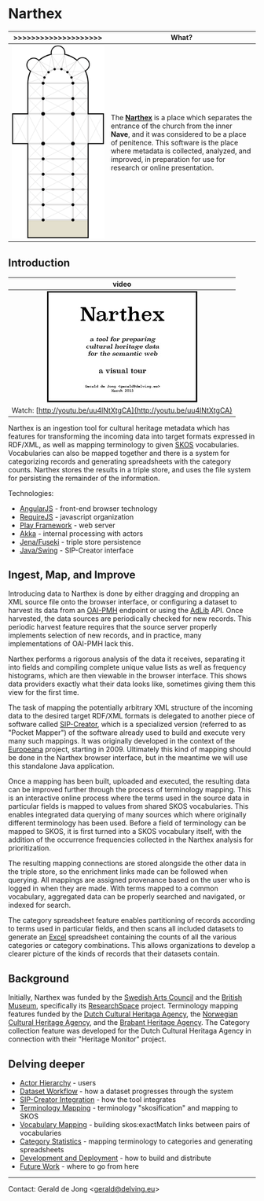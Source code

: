 
# Narthex

| >>>>>>>>>>>>>>>>>>>> | What? |
|-----|------|
| ![](public/images/narthex-1.png?raw=true) | The **[Narthex](http://en.wikipedia.org/wiki/Narthex)** is a place which separates the entrance of the church from the inner **Nave**, and it was considered to be a place of penitence. This software is the place where metadata is collected, analyzed, and improved, in preparation for use for research or online presentation.  

## Introduction

| video
|:-----:|
|![](docs/images/narthex-tour.jpg)
|Watch: [http://youtu.be/uu4lNtXtgCA](http://youtu.be/uu4lNtXtgCA)

Narthex is an ingestion tool for cultural heritage metadata which has features for transforming the incoming data into target formats expressed in RDF/XML, as well as mapping terminology to given [SKOS](http://www.w3.org/2004/02/skos/) vocabularies. Vocabularies can also be mapped together and there is a system for categorizing records and generating spreadsheets with the category counts. Narthex stores the results in a triple store, and uses the file system for persisting the remainder of the information.

Technologies: 

* [AngularJS](https://angularjs.org/) - front-end browser technology
* [RequireJS](http://requirejs.org/) - javascript organization
* [Play Framework](https://playframework.com/) - web server
* [Akka](http://akka.io/) - internal processing with actors
* [Jena/Fuseki](http://jena.apache.org/documentation/serving_data/) - triple store persistence
* [Java/Swing](http://en.wikipedia.org/wiki/Swing_%28Java%29) - SIP-Creator interface

## Ingest, Map, and Improve

Introducing data to Narthex is done by either dragging and dropping an XML source file onto the browser interface, or configuring a dataset to harvest its data from an [OAI-PMH](http://www.openarchives.org/pmh/) endpoint or using the [AdLib](http://www.adlibsoft.com/) API.  Once harvested, the data sources are periodically checked for new records. This periodic harvest feature requires that the source server properly implements selection of new records, and in practice, many implementations of OAI-PMH lack this.

Narthex performs a rigorous analysis of the data it receives, separating it into fields and compiling complete unique value lists as well as frequency histograms, which are then viewable in the browser interface. This shows data providers exactly what their data looks like, sometimes giving them this view for the first time.

The task of mapping the potentially arbitrary XML structure of the incoming data to the desired target RDF/XML formats is delegated to another piece of software called [SIP-Creator](https://github.com/delving/sip-creator), which is a specialized version (referred to as "Pocket Mapper") of the software already used to build and execute very many such mappings.  It was originally developed in the context of the [Europeana](http://europeana.eu/) project, starting in 2009.  Ultimately this kind of mapping should be done in the Narthex browser interface, but in the meantime we will use this standalone Java application.

Once a mapping has been built, uploaded and executed, the resulting data can be improved further through the process of terminology mapping. This is an interactive online process where the terms used in the source data in particular fields is mapped to values from shared SKOS vocabularies.  This enables integrated data querying of many sources which where originally different terminology has been used. Before a field of terminology can be mapped to SKOS, it is first turned into a SKOS vocabulary itself, with the addition of the occurrence frequencies collected in the Narthex analysis for prioritization.

The resulting mapping connections are stored alongside the other data in the triple store, so the enrichment links made can be followed when querying.  All mappings are assigned provenance based on the user who is logged in when they are made.  With terms mapped to a common vocabulary, aggregated data can be properly searched and navigated, or indexed for search.

The category spreadsheet feature enables partitioning of records according to terms used in particular fields, and then scans all included datasets to generate an [Excel](http://en.wikipedia.org/wiki/Microsoft_Excel) spreadsheet containing the counts of all the various categories or category combinations.  This allows organizations to develop a clearer picture of the kinds of records that their datasets contain.

## Background

Initially, Narthex was funded by the [Swedish Arts Council](http://www.kulturradet.se/en/in-english/) and the [British Museum](http://www.britishmuseum.org/), specifically its [ResearchSpace](http://www.researchspace.org/) project. Terminology mapping features funded by the [Dutch Cultural Heritaga Agency](http://www.culturalheritageagency.nl/en), the [Norwegian Cultural Heritage Agency](http://www.kulturradet.no/), and the [Brabant Heritage Agency](http://www.erfgoedbrabant.nl/). The Category collection feature was developed for the Dutch Cultural Heritaga Agency in connection with their "Heritage Monitor" project.

## Delving deeper

* [Actor Hierarchy](docs/actor-hierarchy.md) - users
* [Dataset Workflow](docs/dataset-workflow.md) - how a dataset progresses through the system
* [SIP-Creator Integration](docs/sip-creator-integration.md) - how the tool integrates
* [Terminology Mapping](docs/terminology-mapping.md) - terminology "skosification" and mapping to SKOS
* [Vocabulary Mapping](docs/vocabulary-mapping.md) - building skos:exactMatch links between pairs of vocabularies
* [Category Statistics](docs/category-statistics.md) - mapping terminology to categories and generating spreadsheets
* [Development and Deployment](docs/development-deployment.md) - how to build and distribute
* [Future Work](docs/future-work.md) - where to go from here

---

Contact: Gerald de Jong &lt;gerald@delving.eu&gt;